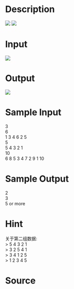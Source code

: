 
# Description

<div class="content"><img border="0" src="/source/bzoj/1332/img/aHR0cHM6Ly9seWRzeS5jb20vSnVkZ2VPbmxpbmUvaW1hZ2VzLzEzMzJfMS5qcGc=.jpg"/>
<img border="0" src="/source/bzoj/1332/img/aHR0cHM6Ly9seWRzeS5jb20vSnVkZ2VPbmxpbmUvaW1hZ2VzLzEzMzJfMi5qcGc=.jpg"/></div>

# Input

<div class="content"><img border="0" src="/source/bzoj/1332/img/aHR0cHM6Ly9seWRzeS5jb20vSnVkZ2VPbmxpbmUvaW1hZ2VzLzEzMzJfMy5qcGc=.jpg"/></div>

# Output

<div class="content"><img border="0" src="/source/bzoj/1332/img/aHR0cHM6Ly9seWRzeS5jb20vSnVkZ2VPbmxpbmUvaW1hZ2VzLzEzMzJfNC5qcGc=.jpg"/></div>

# Sample Input

<div class="content"><span class="sampledata">3<br/>
6<br/>
1 3 4 6 2 5<br/>
5<br/>
5 4 3 2 1<br/>
10<br/>
6 8 5 3 4 7 2 9 1 10</span></div>

# Sample Output

<div class="content"><span class="sampledata">2<br/>
3<br/>
5 or more</span></div>

# Hint

<div class="content"><p>关于第二组数据:<br/>
&gt; 5 4 3 2 1<br/>
&gt; 3 2 5 4 1<br/>
&gt; 3 4 1 2 5<br/>
&gt; 1 2 3 4 5<br/>
</p></div>

# Source

<div class="content"><p><a href="problemset.php?search="></a></p></div>

